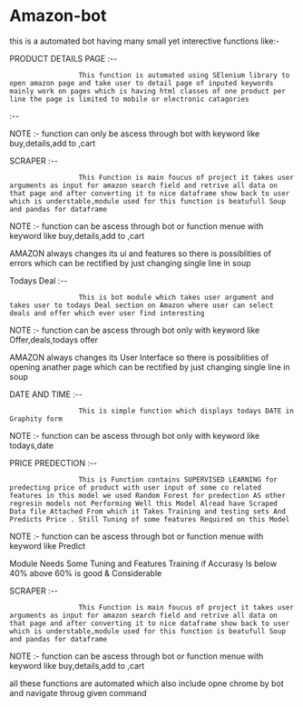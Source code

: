 # Amazon-bot
this is a automated bot having many small yet interective functions like:-

PRODUCT DETAILS PAGE :--  

					 This function is automated using SElenium library to open amazon page and take user to detail page of inputed keywords mainly work on pages which is having html classes of one product per line the page is limited to mobile or electronic catagories 
   :-- 

 NOTE :- function can only be ascess through bot with keyword like buy,details,add to ,cart 



 SCRAPER :-- 

					 This Function is main foucus of project it takes user arguments as input for amazon search field and retrive all data on that page and after converting it to nice dataframe show back to user which is understable,module used for this function is beatufull Soup and pandas for dataframe  

 NOTE :- function can be ascess through bot or function menue with keyword like buy,details,add to ,cart 

 AMAZON always changes its ui and features so there is possiblities of errors which can be rectified by just changing single line in soup 



 Todays Deal :-- 

					 This is bot module which takes user argument and takes user to todays Deal section on Amazon where user can select deals and offer which ever user find interesting   

 NOTE :- function can be ascess through bot only with keyword like Offer,deals,todays offer 

 AMAZON always changes its User Interface so there is possiblities of  opening anather page which can be rectified by just changing single line in soup 



 DATE AND TIME :-- 

					 This is simple function which displays todays DATE in Graphity form  

 NOTE :- function can be ascess through bot only with keyword like todays,date 



 PRICE PREDECTION :-- 

					 This is Function contains SUPERVISED LEARNING for predecting price of product with user input of some co related features in this model we used Random Forest for predection AS other regresin models not Performing Well this Model Alread have Scraped Data file Attached From which it Takes Training and testing sets And Predicts Price . Still Tuning of some features Required on this Model 

 NOTE :- function can be ascess through bot or function menue with keyword like Predict 

 Module Needs Some Tuning and Features Training if Accurasy Is below 40% above 60% is good & Considerable 


 SCRAPER :-- 

					 This Function is main foucus of project it takes user arguments as input for amazon search field and retrive all data on that page and after converting it to nice dataframe show back to user which is understable,module used for this function is beatufull Soup and pandas for dataframe  

 NOTE :- function can be ascess through bot or function menue with keyword like buy,details,add to ,cart 
 
 
 all these functions are automated which also include opne chrome by bot and navigate throug given command
